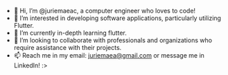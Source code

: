 - 👋 Hi, I’m @juriemaeac, a computer engineer who loves to code!
- 👀 I’m interested in developing software applications, particularly utilizing Flutter.
- 🌱 I’m currently in-depth learning flutter.
- 💞️ I’m looking to collaborate with professionals and organizations who require assistance with their projects.
- 📫 Reach me in my email: juriemaea@gmail.com or message me in LinkedIn! :>

<!---
juriemaeac/juriemaeac is a ✨ special ✨ repository because its `README.md` (this file) appears on your GitHub profile.
You can click the Preview link to take a look at your changes.
--->
